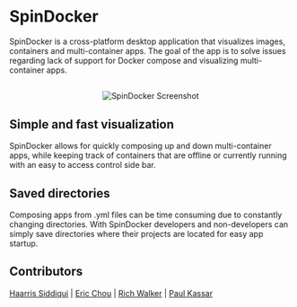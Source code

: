 # SpinDocker
SpinDocker is a cross-platform desktop application that visualizes images, containers and multi-container apps. The goal of the app is to solve issues regarding lack of support for Docker compose and visualizing multi-container apps.


##
<p align="center">
  <img alt="SpinDocker Screenshot" src="https://imgur.com/a/NLPugvN">
</p>

## Simple and fast visualization
SpinDocker allows for quickly composing up and down multi-container apps, while keeping track of containers that are offline or currently running
with an easy to access control side bar.

## Saved directories
Composing apps from .yml files can be time consuming due to constantly changing directories. With SpinDocker developers and non-developers can simply save directories where their projects are located for easy app startup.

## Contributors
[Haarris Siddiqui](https://github.com/Haaris-S) | [Eric Chou](https://github.com/jmangz) | [Rich Walker](https://github.com/RichWalker3) | [Paul Kassar](https://github.com/pkassar)
